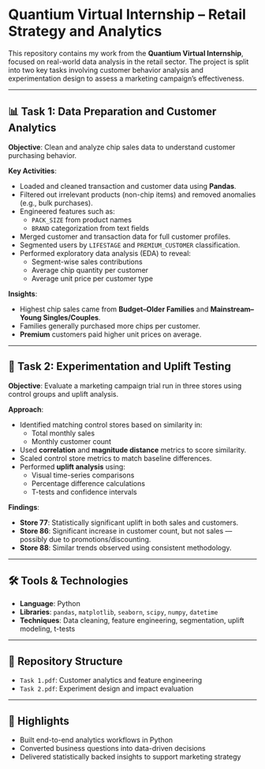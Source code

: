 # Quantium Virtual Internship – Retail Strategy and Analytics

This repository contains my work from the **Quantium Virtual Internship**, focused on real-world data analysis in the retail sector. The project is split into two key tasks involving customer behavior analysis and experimentation design to assess a marketing campaign’s effectiveness.

---

## 📊 Task 1: Data Preparation and Customer Analytics

**Objective**: Clean and analyze chip sales data to understand customer purchasing behavior.

**Key Activities**:
- Loaded and cleaned transaction and customer data using **Pandas**.
- Filtered out irrelevant products (non-chip items) and removed anomalies (e.g., bulk purchases).
- Engineered features such as:
  - `PACK_SIZE` from product names
  - `BRAND` categorization from text fields
- Merged customer and transaction data for full customer profiles.
- Segmented users by `LIFESTAGE` and `PREMIUM_CUSTOMER` classification.
- Performed exploratory data analysis (EDA) to reveal:
  - Segment-wise sales contributions
  - Average chip quantity per customer
  - Average unit price per customer type

**Insights**:
- Highest chip sales came from **Budget–Older Families** and **Mainstream–Young Singles/Couples**.
- Families generally purchased more chips per customer.
- **Premium** customers paid higher unit prices on average.

---

## 🧪 Task 2: Experimentation and Uplift Testing

**Objective**: Evaluate a marketing campaign trial run in three stores using control groups and uplift analysis.

**Approach**:
- Identified matching control stores based on similarity in:
  - Total monthly sales
  - Monthly customer count
- Used **correlation** and **magnitude distance** metrics to score similarity.
- Scaled control store metrics to match baseline differences.
- Performed **uplift analysis** using:
  - Visual time-series comparisons
  - Percentage difference calculations
  - T-tests and confidence intervals

**Findings**:
- **Store 77**: Statistically significant uplift in both sales and customers.
- **Store 86**: Significant increase in customer count, but not sales — possibly due to promotions/discounting.
- **Store 88**: Similar trends observed using consistent methodology.

---

## 🛠 Tools & Technologies

- **Language**: Python
- **Libraries**: `pandas`, `matplotlib`, `seaborn`, `scipy`, `numpy`, `datetime`
- **Techniques**: Data cleaning, feature engineering, segmentation, uplift modeling, t-tests

---

## 📁 Repository Structure

- `Task 1.pdf`: Customer analytics and feature engineering
- `Task 2.pdf`: Experiment design and impact evaluation

---

## 📌 Highlights

- Built end-to-end analytics workflows in Python
- Converted business questions into data-driven decisions
- Delivered statistically backed insights to support marketing strategy
